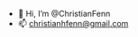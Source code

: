 - 👋 Hi, I’m @ChristianFenn
- 📫 christianhfenn@gmail.com

<!---
ChristianFenn/ChristianFenn is a ✨ special ✨ repository because its `README.md` (this file) appears on your GitHub profile.
You can click the Preview link to take a look at your changes.
--->
